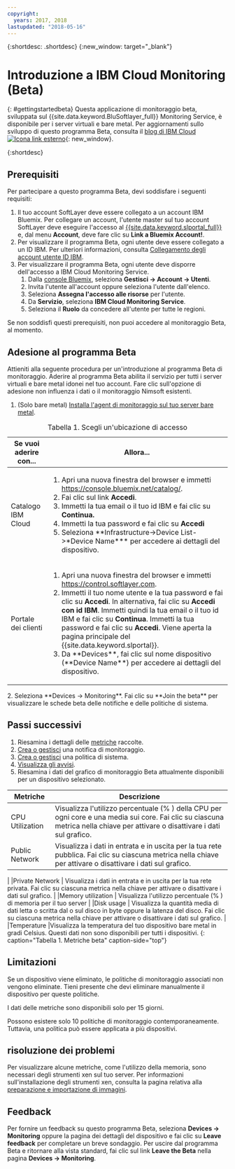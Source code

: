```yaml
---
copyright:
  years: 2017, 2018
lastupdated: "2018-05-16"
---
```


{:shortdesc: .shortdesc}
{:new_window: target="_blank"}
# Introduzione a IBM Cloud Monitoring (Beta)

{: #gettingstartedbeta}
Questa applicazione di monitoraggio beta, sviluppata sul {{site.data.keyword.BluSoftlayer_full}} Monitoring Service, è disponibile per i server virtuali e bare metal. Per aggiornamenti sullo sviluppo di questo programma Beta, consulta il [blog di IBM Cloud![Icona link esterno](../../icons/launch-glyph.svg "Icona link esterno")](https://www.ibm.com/blogs/bluemix/2017/12/beta-release-new-vsi-monitoring-tool-ibm-cloud/){: new_window}.

{:shortdesc}

## Prerequisiti

Per partecipare a questo programma Beta, devi soddisfare i seguenti requisiti:
1. Il tuo account SoftLayer deve essere collegato a un account IBM Bluemix. Per collegare un account, l'utente master sul tuo account SoftLayer deve eseguire l'accesso al [{{site.data.keyword.slportal_full}}](https://control.softlayer.com) e, dal menu **Account**, deve fare clic su **Link a Bluemix Account!**.
2. Per visualizzare il programma Beta, ogni utente deve essere collegato a un ID IBM. Per ulteriori informazioni, consulta [Collegamento degli account utente ID IBM](../../account/softlayerlink.html#link_customer_accounts).
3. Per visualizzare il programma Beta, ogni utente deve disporre dell'accesso a IBM Cloud Monitoring Service. 
   1. Dalla [console Bluemix](https://console.bluemix.net),  seleziona **Gestisci -> Account -> Utenti**.
   2. Invita l'utente all'account oppure seleziona l'utente dall'elenco.
   3. Seleziona **Assegna l'accesso alle risorse** per l'utente.
   4. Da **Servizio**, seleziona **IBM Cloud Monitoring Service**. 
   5. Seleziona il **Ruolo** da concedere all'utente per tutte le regioni.

Se non soddisfi questi prerequisiti, non puoi accedere al monitoraggio Beta, al momento.


## Adesione al programma Beta 

Attieniti alla seguente procedura per un'introduzione al programma Beta di monitoraggio. Aderire al programma Beta abilita il servizio per tutti i server virtuali e bare metal idonei nel tuo account. Fare clic sull'opzione di adesione non influenza i dati o il monitoraggio Nimsoft esistenti.
1. (Solo bare metal) [Installa l'agent di monitoraggio sul tuo server bare metal](install_observer.html). 
<table>
   <CAPTION>Tabella 1. Scegli un'ubicazione di accesso</CAPTION>
   <THEAD>
   <TR>
   <th>Se vuoi aderire con...</th>
   <th>Allora...</th>
   </TR>
   </THEAD>
   <TBODY>
   <tr>
   <td>Catalogo IBM Cloud</td>
   <td>
   <ol>
   <li>Apri una nuova finestra del browser e immetti <a href="https://console.bluemix.net/catalog/">https://console.bluemix.net/catalog/</a>.</li>
   <li>Fai clic sul link <b>Accedi</b>. </li>
   <li>Immetti la tua email o il tuo id IBM e fai clic su <b>Continua.</b></li>
   <li>Immetti la tua password e fai clic su <b>Accedi</b></li>
   <li>Seleziona **Infrastructure->Device List->*Device Name*** per accedere ai dettagli del dispositivo.</li>
   </ol>
   </td>
   </tr>
   <tr>
   <td>Portale dei clienti</td>
   <td>
   <ol>
   <li>Apri una nuova finestra del browser e immetti <a href="https://control.softlayer.com">https://control.softlayer.com</a>.</li>
   <li>Immetti il tuo nome utente e la tua password e fai clic su <b>Accedi</b>. In alternativa, fai clic su <b>Accedi con id IBM</b>. Immetti quindi la tua email o il tuo id IBM e fai clic su <b>Continua</b>. Immetti la tua password e fai clic su <b>Accedi</b>. Viene aperta la pagina principale del {{site.data.keyword.slportal}}.</li>
     <li>Da **Devices**, fai clic sul nome dispositivo (**Device Name**) per accedere ai dettagli del dispositivo.</li>
   </ol>
   </td>
   </tr>
   </TBODY>
  </table>
2. Seleziona **Devices -> Monitoring**. Fai clic su **Join the beta** per visualizzare le schede beta delle notifiche e delle politiche di sistema.

## Passi successivi
1. Riesamina i dettagli delle [metriche](metrics.html) raccolte.
2. [Crea o gestisci](create_notification.html) una notifica di monitoraggio.
3. [Crea o gestisci](create_policy.html) una politica di sistema.
4. [Visualizza gli avvisi](view_alerts.html).
5. Riesamina i dati del grafico di monitoraggio Beta attualmente disponibili per un dispositivo selezionato.

|              Metriche                                      |  Descrizione                                        |
| --------------------------------------------------------- | --------------------------------------------------- |
|CPU Utilization                                            |   Visualizza l'utilizzo percentuale (% ) della CPU per ogni core e una media sui core. Fai clic su ciascuna metrica nella chiave per attivare o disattivare i dati sul grafico.
|Public Network                                             |   Visualizza i dati in entrata e in uscita per la tua rete pubblica. Fai clic su ciascuna metrica nella chiave per attivare o disattivare i dati sul grafico.
|
|Private Network                                            |   Visualizza i dati in entrata e in uscita per la tua rete privata. Fai clic su ciascuna metrica nella chiave per attivare o disattivare i dati sul grafico.
|
|Memory utilization    | Visualizza l'utilizzo percentuale (% ) di memoria per il tuo server     |
|Disk usage    | Visualizza la quantità media di dati letta o scritta dal o sul disco in byte oppure la latenza del disco. Fai clic su ciascuna metrica nella chiave per attivare o disattivare i dati sul grafico.
|
|Temperature                                                 |Visualizza la temperatura del tuo dispositivo bare metal in gradi Celsius. Questi dati non sono disponibili per tutti i dispositivi.
{: caption="Tabella 1. Metriche beta" caption-side="top"}   

## Limitazioni 
Se un dispositivo viene eliminato, le politiche di monitoraggio associati non vengono eliminate. Tieni presente che devi eliminare manualmente il dispositivo per queste politiche.

I dati delle metriche sono disponibili solo per 15 giorni.

Possono esistere solo 10 politiche di monitoraggio contemporaneamente. Tuttavia, una politica può essere applicata a più dispositivi.

## risoluzione dei problemi
Per visualizzare alcune metriche, come l'utilizzo della memoria, sono necessari degli strumenti xen sul tuo server. Per informazioni sull'installazione degli strumenti xen, consulta la pagina relativa alla [preparazione e importazione di immagini](../image-templates/import-image.html#preparing-and-importing-images).

## Feedback 
Per fornire un feedback su questo programma Beta, seleziona **Devices -> Monitoring** oppure la pagina dei dettagli del dispositivo e fai clic su **Leave feedback** per completare un breve sondaggio. Per uscire dal programma Beta e ritornare alla vista standard, fai clic sul link **Leave the Beta** nella pagina **Devices -> Monitoring**.



